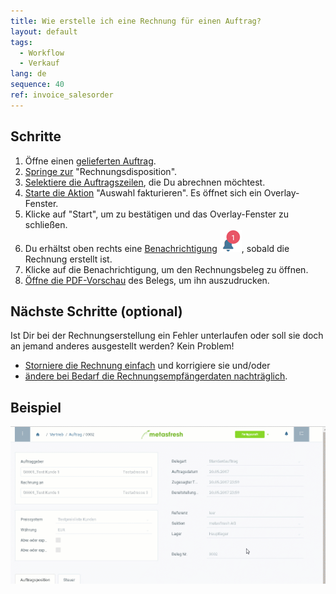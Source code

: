 ```yaml
---
title: Wie erstelle ich eine Rechnung für einen Auftrag?
layout: default
tags:
  - Workflow
  - Verkauf
lang: de
sequence: 40
ref: invoice_salesorder
---
```


## Schritte
1. Öffne einen [gelieferten Auftrag](Zu_Auftrag_Lieferschein_erstellen).
1. [Springe zur](SpringezuBelegen) "Rechnungsdisposition".
1. [Selektiere die Auftragszeilen](AuswahlBelege), die Du abrechnen möchtest.
1. [Starte die Aktion](AktionStarten) "Auswahl fakturieren". Es öffnet sich ein Overlay-Fenster.
1. Klicke auf "Start", um zu bestätigen und das Overlay-Fenster zu schließen.
1. Du erhältst oben rechts eine [Benachrichtigung](Benachrichtigungsarten) ![](assets/NotificationBell_WebUI.png), sobald die Rechnung erstellt ist.
1. Klicke auf die Benachrichtigung, um den Rechnungsbeleg zu öffnen.
1. [Öffne die PDF-Vorschau](PDFVorschau) des Belegs, um ihn auszudrucken.

## Nächste Schritte (optional)
Ist Dir bei der Rechnungserstellung ein Fehler unterlaufen oder soll sie doch an jemand anderes ausgestellt werden? Kein Problem!
- [Storniere die Rechnung einfach](Rechnung_stornieren) und korrigiere sie und/oder
- [ändere bei Bedarf die Rechnungsempfängerdaten nachträglich](Rechnungsadresse_nachtraeglich_aendern).

## Beispiel
![](assets/auftragzurechnung.gif)
